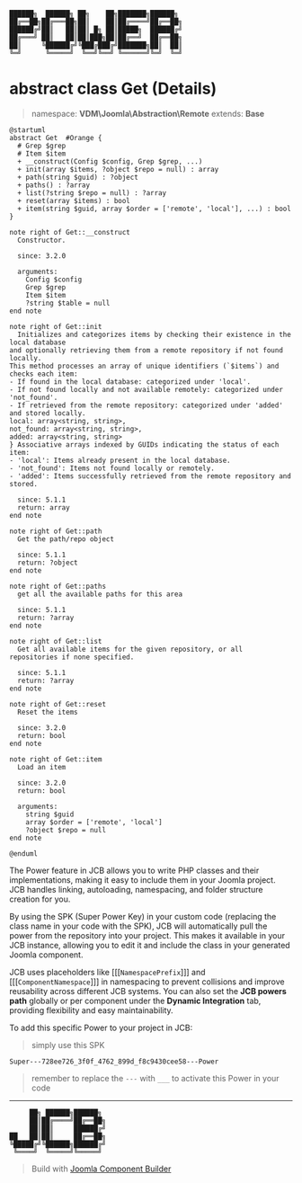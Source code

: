 ```
██████╗  ██████╗ ██╗    ██╗███████╗██████╗
██╔══██╗██╔═══██╗██║    ██║██╔════╝██╔══██╗
██████╔╝██║   ██║██║ █╗ ██║█████╗  ██████╔╝
██╔═══╝ ██║   ██║██║███╗██║██╔══╝  ██╔══██╗
██║     ╚██████╔╝╚███╔███╔╝███████╗██║  ██║
╚═╝      ╚═════╝  ╚══╝╚══╝ ╚══════╝╚═╝  ╚═╝
```
# abstract class Get (Details)
> namespace: **VDM\Joomla\Abstraction\Remote**
> extends: **Base**

```uml
@startuml
abstract Get  #Orange {
  # Grep $grep
  # Item $item
  + __construct(Config $config, Grep $grep, ...)
  + init(array $items, ?object $repo = null) : array
  + path(string $guid) : ?object
  + paths() : ?array
  + list(?string $repo = null) : ?array
  + reset(array $items) : bool
  + item(string $guid, array $order = ['remote', 'local'], ...) : bool
}

note right of Get::__construct
  Constructor.

  since: 3.2.0
  
  arguments:
    Config $config
    Grep $grep
    Item $item
    ?string $table = null
end note

note right of Get::init
  Initializes and categorizes items by checking their existence in the local database
and optionally retrieving them from a remote repository if not found locally.
This method processes an array of unique identifiers (`$items`) and checks each item:
- If found in the local database: categorized under 'local'.
- If not found locally and not available remotely: categorized under 'not_found'.
- If retrieved from the remote repository: categorized under 'added' and stored locally.
local: array<string, string>,
not_found: array<string, string>,
added: array<string, string>
} Associative arrays indexed by GUIDs indicating the status of each item:
- 'local': Items already present in the local database.
- 'not_found': Items not found locally or remotely.
- 'added': Items successfully retrieved from the remote repository and stored.

  since: 5.1.1
  return: array
end note

note right of Get::path
  Get the path/repo object

  since: 5.1.1
  return: ?object
end note

note right of Get::paths
  get all the available paths for this area

  since: 5.1.1
  return: ?array
end note

note right of Get::list
  Get all available items for the given repository, or all repositories if none specified.

  since: 5.1.1
  return: ?array
end note

note right of Get::reset
  Reset the items

  since: 3.2.0
  return: bool
end note

note right of Get::item
  Load an item

  since: 3.2.0
  return: bool
  
  arguments:
    string $guid
    array $order = ['remote', 'local']
    ?object $repo = null
end note
 
@enduml
```

The Power feature in JCB allows you to write PHP classes and their implementations, making it easy to include them in your Joomla project. JCB handles linking, autoloading, namespacing, and folder structure creation for you.

By using the SPK (Super Power Key) in your custom code (replacing the class name in your code with the SPK), JCB will automatically pull the power from the repository into your project. This makes it available in your JCB instance, allowing you to edit it and include the class in your generated Joomla component.

JCB uses placeholders like [[[`NamespacePrefix`]]] and [[[`ComponentNamespace`]]] in namespacing to prevent collisions and improve reusability across different JCB systems. You can also set the **JCB powers path** globally or per component under the **Dynamic Integration** tab, providing flexibility and easy maintainability.

To add this specific Power to your project in JCB:

> simply use this SPK
```
Super---728ee726_3f0f_4762_899d_f8c9430cee58---Power
```
> remember to replace the `---` with `___` to activate this Power in your code

---
```
     ██╗ ██████╗██████╗
     ██║██╔════╝██╔══██╗
     ██║██║     ██████╔╝
██   ██║██║     ██╔══██╗
╚█████╔╝╚██████╗██████╔╝
 ╚════╝  ╚═════╝╚═════╝
```
> Build with [Joomla Component Builder](https://git.vdm.dev/joomla/Component-Builder)

